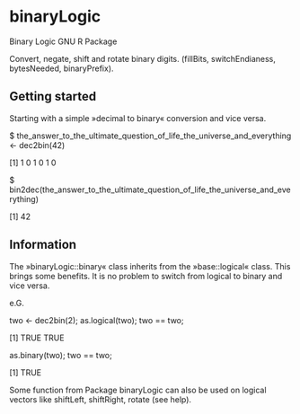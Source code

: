 binaryLogic
===========

Binary Logic GNU R Package

Convert, negate, shift and rotate binary digits.
(fillBits, switchEndianess, bytesNeeded, binaryPrefix).


Getting started
---------------

Starting with a simple »decimal to binary« conversion and vice versa.

$ the_answer_to_the_ultimate_question_of_life_the_universe_and_everything <- dec2bin(42)

[1] 1 0 1 0 1 0

$ bin2dec(the_answer_to_the_ultimate_question_of_life_the_universe_and_everything)

[1] 42


Information
-----------

The »binaryLogic::binary« class inherits from the »base::logical« class. This brings some benefits. It is no problem to switch from logical to binary and vice versa.

e.G. 

two <- dec2bin(2); as.logical(two); two == two;

[1] TRUE TRUE

as.binary(two); two == two;

[1] TRUE

Some function from Package binaryLogic can also be used on logical vectors like shiftLeft, shiftRight, rotate (see help).

